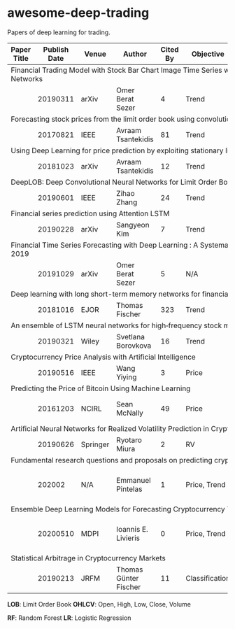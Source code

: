 # awesome-deep-trading

Papers of deep learning for trading.

<table>
    <thead>
        <tr>
            <th> Paper Title </th>
            <th> Publish Date </th>
            <th> Venue </th>
            <th> Author </th>
            <th> Cited By </th>
            <th> Objective </th>
            <th> Loss </th>
            <th> Models </th>
            <th> Data </th>
        </tr>
    </thead>
    <tbody>
        <tr>
            <td colspan="9"> Financial Trading Model with Stock Bar Chart Image Time Series with Deep Convolutional Neural Networks </td>
        </tr>
        <tr>
            <td> </td>
            <td> 20190311 </td>
            <td> arXiv </td>
            <td> Omer Berat Sezer </td>
            <td> 4 </td>
            <td> Trend </td>
            <td> TODO </td>
            <td> CNN </td>
            <td> OHLCV </td>
        </tr>
        <tr>
            <td colspan="9"> Forecasting stock prices from the limit order book using convolutional neural networks </td>
        </tr>
        <tr>
            <td> </td>
            <td> 20170821 </td>
            <td> IEEE </td>
            <td> Avraam Tsantekidis </td>
            <td> 81 </td>
            <td> Trend </td>
            <td> TODO </td>
            <td> CNN </td>
            <td> LOB </td>
        </tr>
        <tr>
            <td colspan="9"> Using Deep Learning for price prediction by exploiting stationary limit order book features </td>
        </tr>
        <tr>
            <td> </td>
            <td> 20181023 </td>
            <td> arXiv </td>
            <td> Avraam Tsantekidis </td>
            <td> 12 </td>
            <td> Trend </td>
            <td> TODO </td>
            <td> CNN+LSTM </td>
            <td> LOB </td>
        </tr>
        <tr>
            <td colspan="9"> DeepLOB: Deep Convolutional Neural Networks for Limit Order Books </td>
        </tr>
        <tr>
            <td> </td>
            <td> 20190601 </td>
            <td> IEEE </td>
            <td> Zihao Zhang </td>
            <td> 24 </td>
            <td> Trend </td>
            <td> TODO </td>
            <td> CNN+LSTM </td>
            <td> LOB </td>
        </tr>
        <tr>
            <td colspan="9"> Financial series prediction using Attention LSTM </td>
        </tr>
        <tr>
            <td> </td>
            <td> 20190228 </td>
            <td> arXiv </td>
            <td> Sangyeon Kim </td>
            <td> 7 </td>
            <td> Trend </td>
            <td> TODO </td>
            <td> Attention LSTM </td>
            <td> OHLCV </td>
        </tr>
        <tr>
            <td colspan="9"> Financial Time Series Forecasting with Deep Learning : A Systematic Literature Review: 2005-2019 </td>
        </tr>
        <tr>
            <td> </td>
            <td> 20191029 </td>
            <td> arXiv </td>
            <td> Omer Berat Sezer </td>
            <td> 5 </td>
            <td>  N/A  </td>
            <td> TODO </td>
            <td> N/A </td>
            <td> N/A </td>
        </tr>
        <tr>
            <td colspan="9"> Deep learning with long short-term memory networks for financial market predictions </td>
        </tr>
        <tr>
            <td> </td>
            <td> 20181016 </td>
            <td> EJOR </td>
            <td> Thomas Fischer </td>
            <td> 323 </td>
            <td> Trend </td>
            <td> TODO </td>
            <td> LSTM </td>
            <td> S&P 500 </td>
        </tr>
        <tr>
            <td colspan="9"> An ensemble of LSTM neural networks for high‐frequency stock market classification </td>
        </tr>
        <tr>
            <td> </td>
            <td> 20190321 </td>
            <td> Wiley </td>
            <td> Svetlana Borovkova </td>
            <td> 16 </td>
            <td> Trend </td>
            <td> TODO </td>
            <td> LSTM </td>
            <td> OHLCV </td>
        </tr>
        <tr>
            <td colspan="9"> Cryptocurrency Price Analysis with Artificial Intelligence </td>
        </tr>
        <tr>
            <td> </td>
            <td> 20190516 </td>
            <td> IEEE </td>
            <td> Wang Yiying </td>
            <td> 3 </td>
            <td> Price </td>
            <td> TODO </td>
            <td> MLP, LSTM </td>
            <td> OHLC </td>
        </tr>
        <tr>
            <td colspan="9"> Predicting the Price of Bitcoin Using Machine Learning </td>
        </tr>
        <tr>
            <td> </td>
            <td> 20161203 </td>
            <td> NCIRL </td>
            <td> Sean McNally </td>
            <td> 49 </td>
            <td> Price </td>
            <td> TODO </td>
            <td> RNN, LSTM, ARIMA </td>
            <td> OHLC </td>
        </tr>
        <tr>
            <td colspan="9"> Artificial Neural Networks for Realized Volatility Prediction in Cryptocurrency Time Series </td>
        </tr>
        <tr>
            <td> </td>
            <td> 20190626 </td>
            <td> Springer </td>
            <td> Ryotaro Miura </td>
            <td> 2 </td>
            <td> RV </td>
            <td> TODO </td>
            <td> Ridge Regression </td>
            <td> OHLCV </td>
        </tr>
        <tr>
            <td colspan="9"> Fundamental research questions and proposals on predicting cryptocurrency prices using DNNs </td>
        </tr>
        <tr>
            <td> </td>
            <td> 202002 </td>
            <td> N/A </td>
            <td> Emmanuel Pintelas </td>
            <td> 1 </td>
            <td> Price, Trend </td>
            <td> RMSE, ACC </td>
            <td> CNN-LSTM, CNN-BiLSTM </td>
            <td> OHLCV </td>
        </tr>
        <tr>
            <td colspan="9"> Ensemble Deep Learning Models for Forecasting Cryptocurrency Time-Series </td>
        </tr>
        <tr>
            <td> </td>
            <td> 20200510 </td>
            <td> MDPI </td>
            <td> Ioannis E. Livieris </td>
            <td> 0 </td>
            <td> Price, Trend </td>
            <td> RMSE, ACC </td>
            <td> CNN-LSTM, CNN-BiLSTM </td>
            <td> OHLCV </td>
        </tr>
        <tr>
            <td colspan="9"> Statistical Arbitrage in Cryptocurrency Markets </td>
        </tr>
        <tr>
            <td> </td>
            <td> 20190213 </td>
            <td> JRFM </td>
            <td> Thomas Günter Fischer </td>
            <td> 11 </td>
            <td> Classification </td>
            <td> ACC </td>
            <td> RF, LR </td>
            <td> OHLCV </td>
        </tr>
    </tbody>
</table>

**LOB**: Limit Order Book **OHLCV**: Open, High, Low, Close, Volume

**RF**: Random Forest **LR**: Logistic Regression
